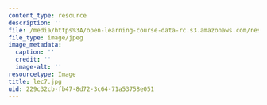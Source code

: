 ```yaml
---
content_type: resource
description: ''
file: /media/https%3A/open-learning-course-data-rc.s3.amazonaws.com/res-18-005-highlights-of-calculus-spring-2010/229c32cbfb478d723c6471a53758e051_lec7.jpg
file_type: image/jpeg
image_metadata:
  caption: ''
  credit: ''
  image-alt: ''
resourcetype: Image
title: lec7.jpg
uid: 229c32cb-fb47-8d72-3c64-71a53758e051
---
```

